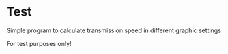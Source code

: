 # Test
Simple program to calculate transmission speed in different graphic settings

For test purposes only!
